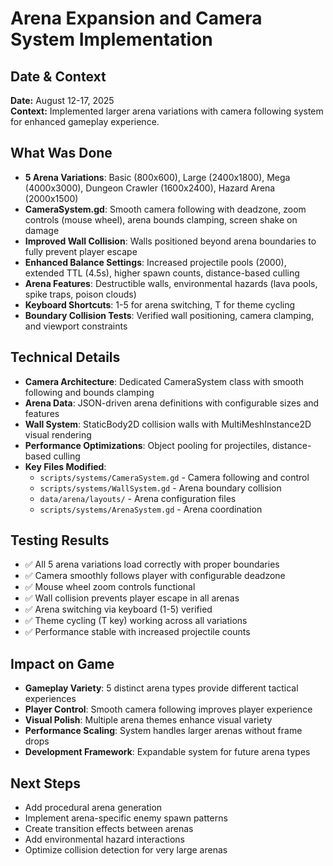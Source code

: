 # Arena Expansion and Camera System Implementation

## Date & Context
**Date:** August 12-17, 2025  
**Context:** Implemented larger arena variations with camera following system for enhanced gameplay experience.

## What Was Done
- **5 Arena Variations**: Basic (800x600), Large (2400x1800), Mega (4000x3000), Dungeon Crawler (1600x2400), Hazard Arena (2000x1500)
- **CameraSystem.gd**: Smooth camera following with deadzone, zoom controls (mouse wheel), arena bounds clamping, screen shake on damage
- **Improved Wall Collision**: Walls positioned beyond arena boundaries to fully prevent player escape
- **Enhanced Balance Settings**: Increased projectile pools (2000), extended TTL (4.5s), higher spawn counts, distance-based culling
- **Arena Features**: Destructible walls, environmental hazards (lava pools, spike traps, poison clouds)
- **Keyboard Shortcuts**: 1-5 for arena switching, T for theme cycling
- **Boundary Collision Tests**: Verified wall positioning, camera clamping, and viewport constraints

## Technical Details
- **Camera Architecture**: Dedicated CameraSystem class with smooth following and bounds clamping
- **Arena Data**: JSON-driven arena definitions with configurable sizes and features
- **Wall System**: StaticBody2D collision walls with MultiMeshInstance2D visual rendering
- **Performance Optimizations**: Object pooling for projectiles, distance-based culling
- **Key Files Modified**:
  - `scripts/systems/CameraSystem.gd` - Camera following and control
  - `scripts/systems/WallSystem.gd` - Arena boundary collision
  - `data/arena/layouts/` - Arena configuration files
  - `scripts/systems/ArenaSystem.gd` - Arena coordination

## Testing Results
- ✅ All 5 arena variations load correctly with proper boundaries
- ✅ Camera smoothly follows player with configurable deadzone
- ✅ Mouse wheel zoom controls functional
- ✅ Wall collision prevents player escape in all arenas
- ✅ Arena switching via keyboard (1-5) verified
- ✅ Theme cycling (T key) working across all variations
- ✅ Performance stable with increased projectile counts

## Impact on Game
- **Gameplay Variety**: 5 distinct arena types provide different tactical experiences
- **Player Control**: Smooth camera following improves player experience
- **Visual Polish**: Multiple arena themes enhance visual variety
- **Performance Scaling**: System handles larger arenas without frame drops
- **Development Framework**: Expandable system for future arena types

## Next Steps
- Add procedural arena generation
- Implement arena-specific enemy spawn patterns
- Create transition effects between arenas
- Add environmental hazard interactions
- Optimize collision detection for very large arenas